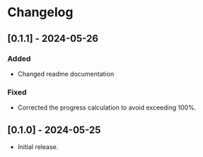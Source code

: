 # Changelog

## [0.1.1] - 2024-05-26
### Added
- Changed readme documentation

### Fixed
- Corrected the progress calculation to avoid exceeding 100%.

## [0.1.0] - 2024-05-25
- Initial release.
